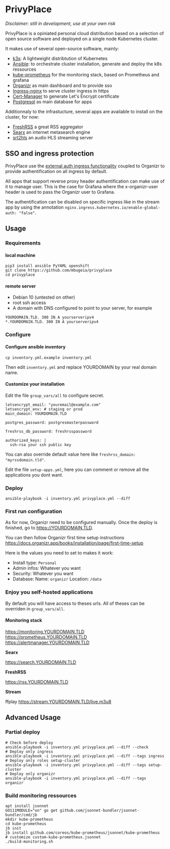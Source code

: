 # PrivyPlace

*Disclaimer: still in development, use at your own risk*

PrivyPlace is a opiniated personal cloud distribution based on a selection of open source software and deployed on a single node Kubernetes cluster.

It makes use of several open-source software, mainly:

- [k3s](https://k3s.io/): A lightweight distribtution of Kubernetes
- [Ansible](https://www.ansible.com/): to orchestrate cluster installation, generate and deploy the k8s ressources
- [kube-prometheus](https://github.com/coreos/kube-prometheus) for the monitoring stack, based on Prometheus and grafana
- [Organizr](https://github.com/causefx/Organizr) as main dashboard and to provide sso 
- [Ingress-nginx](https://kubernetes.github.io/ingress-nginx/) to serve cluster ingress in https
- [Cert-Manager](https://cert-manager.io/) to generate Let's Encrypt certificate
- [Postgresql](https://www.postgresql.org/) as main database for apps

Additionnaly to the infrastucture, several apps are available to install on the cluster, for now:

- [FreshRSS](https://freshrss.org/) a great RSS aggregator
- [Searx](https://asciimoo.github.io/searx/) an internet metasearch engine 
- [srt2hls](https://github.com/mbugeia/srt2hls) an audio HLS streaming server

## SSO and ingress protection

PrivyPlace use the [external auth ingress functionality](https://kubernetes.github.io/ingress-nginx/examples/auth/external-auth/) 
coupled to Organizr to provide authentification on all ingress by default.

All apps that support reverse proxy header authentification can make use of it to manage user.
This is the case for Grafana where the x-organizr-user header is used to pass the Organizr user to Grafana.

The authentification can be disabled on specific ingress like in the stream app by using the annotation `nginx.ingress.kubernetes.io/enable-global-auth: "false"`.

## Usage

### Requirements

#### local machine
```
pip3 install ansible PyYAML openshift
git clone https://github.com/mbugeia/privyplace
cd privyplace
```

#### remote server
- Debian 10 (untested on other)
- root ssh access
- A domain with DNS configured to point to your server, for example
```
YOURDOMAIN.TLD. 300 IN A yourserveripv4
*.YOURDOMAIN.TLD. 300 IN A yourserveripv4
```

### Configure

#### Configure ansible inventory

`cp inventory.yml.example inventory.yml`

Then edit `inventory.yml` and replace YOURDOMAIN by your real domain name.


#### Customize your installation
Edit the file `group_vars/all` to configure secret.

```
letsencrypt_email: "youremail@example.com"
letsencrypt_env: # staging or prod
main_domain: YOURDOMAIN.TLD

postgres_password: postgresmasterpassword

freshrss_db_password: freshrsspassword

authorized_keys: |
  ssh-rsa your ssh public key

```
You can also override default value here like `freshrss_domain: "myrssdomain.tld"`.

Edit the file `setup-apps.yml`, here you can comment or remove all the applications you dont want.

### Deploy
```
ansible-playbook -i inventory.yml privyplace.yml --diff
```

### First run configuration

As for now, Organizr need to be configured manually. Once the deploy is finished, go to https://YOURDOMAIN.TLD.

You can then follow Organizr first time setup instructions https://docs.organizr.app/books/installation/page/first-time-setup

Here is the values you need to set to makes it work:
- Install type: `Personal`
- Admin infos: Whatever you want
- Security: Whatever you want
- Database: Name: `organizr` Location: `/data`

### Enjoy you self-hosted applications

By default you will have access to theses urls. All of theses can be overriden in `group_vars/all`.

#### Monitoring stack
https://monitoring.YOURDOMAIN.TLD
https://prometheus.YOURDOMAIN.TLD
https://alertmanager.YOURDOMAIN.TLD

**Searx**

https://search.YOURDOMAIN.TLD

**FreshRSS**

https://rss.YOURDOMAIN.TLD

**Stream**

ffplay https://stream.YOURDOMAIN.TLD/live.m3u8

## Advanced Usage

### Partial deploy

```
# Check before deploy
ansible-playbook -i inventory.yml privyplace.yml --diff --check
# Deploy only ingress
ansible-playbook -i inventory.yml privyplace.yml --diff --tags ingress
# Deploy only roles setup-cluster
ansible-playbook -i inventory.yml privyplace.yml --diff --tags setup-cluster
# Deploy only organizr
ansible-playbook -i inventory.yml privyplace.yml --diff --tags organizr
```

### Build monitoring ressources

```
apt install jsonnet
GO111MODULE="on" go get github.com/jsonnet-bundler/jsonnet-bundler/cmd/jb
mkdir kube-prometheus
cd kube-prometheus
jb init
jb install github.com/coreos/kube-prometheus/jsonnet/kube-prometheus
# customize custom-kube-prometheus.jsonnet
./build-monitoring.sh
```